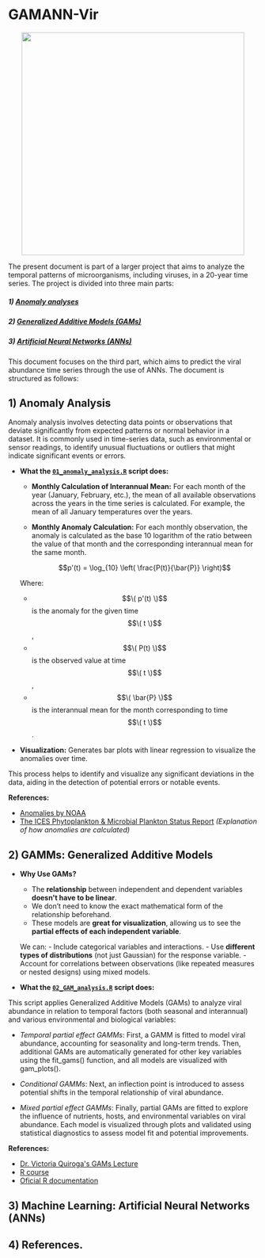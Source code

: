 
# GAMANN-Vir

<p align="center">
  <img src="https://github.com/xabilopalf/GAMANN-Vir/blob/main/Logo_GAMANN-Vir_page-0001.jpg" width="450" height="450"  alt=" "/>
</p>


The present document is part of a larger project that aims to analyze the temporal patterns of microorganisms, including viruses, in a 20-year time series. The project is divided into three main parts: 

  ##### 1) [Anomaly analyses](https://github.com/xabilopalf/GAMANN-Vir/blob/main/README.md#1-anomaly-analysis)
  ##### 2) [Generalized Additive Models (GAMs) ](https://github.com/xabilopalf/GAMANN-Vir/blob/main/README.md#2-gams-generalized-additive-models)
  ##### 3) [Artificial Neural Networks (ANNs)](https://github.com/xabilopalf/GAMANN-Vir/blob/main/README.md#3-machine-learning-artificial-neural-networks-anns)

This document focuses on the third part, which aims to predict the viral abundance time series through the use of ANNs. The document is structured as follows: 

  ## 1) Anomaly Analysis

Anomaly analysis involves detecting data points or observations that deviate significantly from expected patterns or normal behavior in a dataset. It is commonly used in time-series data, such as environmental or sensor readings, to identify unusual fluctuations or outliers that might indicate significant events or errors.

- **What the [`01_anomaly_analysis.R`](https://github.com/xabilopalf/GAMANN-Vir/blob/main/01_anomaly_analysis.R) script does:** 

   - **Monthly Calculation of Interannual Mean:** For each month of the year (January, February, etc.), the mean of all available observations across the years in the time series is calculated. For example, the mean of all January temperatures over the years.
   - **Monthly Anomaly Calculation:** For each monthly observation, the anomaly is calculated as the base 10 logarithm of the ratio between the value of that month and the corresponding interannual mean for the same month.

       $$p'(t) = \log_{10} \left( \frac{P(t)}{\bar{P}} \right)$$

  Where:
  - $$\( p'(t) \)$$ is the anomaly for the given time $$\( t \)$$ ,
  - $$\( P(t) \)$$ is the observed value at time $$\( t \)$$ ,
  - $$\( \bar{P} \)$$ is the interannual mean for the month corresponding to time $$\( t \)$$ .


- **Visualization:**
    Generates bar plots with linear regression to visualize the anomalies over time.


This process helps to identify and visualize any significant deviations in the data, aiding in the detection of potential errors or notable events.

**References:**
-   [Anomalies by NOAA](https://www.ncei.noaa.gov/access/monitoring/dyk/anomalies-vs-temperature)
-   [The ICES Phytoplankton & Microbial Plankton Status Report](https://wgpme.net/plankton-status-report) *(Explanation of how anomalies are calculated)*
  
  ## 2) GAMMs: Generalized Additive Models

- **Why Use GAMs?**
  - The **relationship** between independent and dependent variables **doesn't have to be linear**.
  - We don’t need to know the exact mathematical form of the relationship beforehand.
  - These models are **great for visualization**, allowing us to see the **partial effects of each independent variable**.

   We can:
       -  Include categorical variables and interactions.
       -  Use **different types of distributions** (not just Gaussian) for the response variable.
       -  Account for correlations between observations (like repeated measures or nested designs) using mixed models.
       

- **What the [`02_GAM_analysis.R`](https://github.com/xabilopalf/GAMANN-Vir/blob/main/02_GAM_analysis.R) script does:** 

This script applies Generalized Additive Models (GAMs) to analyze viral abundance in relation to temporal factors (both seasonal and interannual) and various environmental and biological variables: 

   - *Temporal partial effect GAMMs*: First, a GAMM is fitted to model viral abundance, accounting for seasonality and long-term trends. Then, additional GAMs are automatically generated for other key variables using the fit_gams() function, and all models are visualized with gam_plots().

   - *Conditional GAMMs*: Next, an inflection point is introduced to assess potential shifts in the temporal relationship of viral abundance.

   - *Mixed partial effect GAMMs*: Finally, partial GAMs are fitted to explore the influence of nutrients, hosts, and environmental variables on viral abundance. Each model is visualized through plots and validated using statistical diagnostics to assess model fit and potential improvements.


**References:**
-   [Dr. Victoria Quiroga's GAMs Lecture](https://limno-con-r.github.io/libro/gam.html)
-   [R course](https://noamross.github.io/gams-in-r-course/)
-   [Oficial R documentation](https://cran.r-project.org/web/packages/gam/gam.pdf)
  
  ## 3) Machine Learning: Artificial Neural Networks (ANNs)
  
  ## 4) References.
